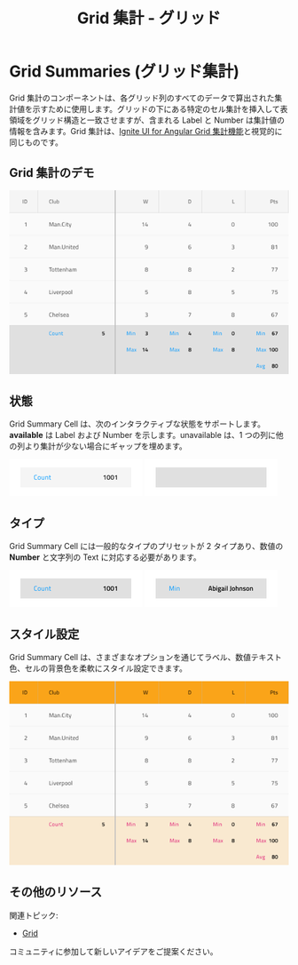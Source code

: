 ﻿---
title: Grid 集計 - グリッド
_description: Grid 集計は、すべてのデータで算出した集計値を各 Grid 列に示します。
_keywords: デザイン システム, デザイン システム UX, UI キット, Sketch, Ignite UI for Angular, Sketch to Angular, Angular, Angular デザイン システム, Sketch からコードをエクスポート, Angular 用のデザイン キット, Sketch HTML, Sketch to HTML, Sketch UI キット
_language: ja
---

# Grid Summaries (グリッド集計)

Grid 集計のコンポーネントは、各グリッド列のすべてのデータで算出された集計値を示すために使用します。グリッドの下にある特定のセル集計を挿入して表領域をグリッド構造と一致させますが、含まれる Label と Number は集計値の情報を含みます。Grid 集計は、[Ignite UI for Angular Grid 集計機能](https://jp.infragistics.com/products/ignite-ui-angular/angular/components/grid/summaries.html)と視覚的に同じものです。

## Grid 集計のデモ

<img class="responsive-img" src="../images/grid_summaries_demo.png" srcset="../images/grid_summaries_demo@2x.png 2x" />

## 状態

Grid Summary Cell は、次のインタラクティブな状態をサポートします。**available** は Label および Number を示します。unavailable は、1 つの列に他の列より集計が少ない場合にギャップを埋めます。

<img class="responsive-img" src="../images/grid_cell_summary_active.png" srcset="../images/grid_cell_summary_active@2x.png 2x" />
<img class="responsive-img" src="../images/grid_cell_summary_unavailable.png" srcset="../images/grid_cell_summary_unavailable@2x.png 2x" />

## タイプ

Grid Summary Cell には一般的なタイプのプリセットが 2 タイプあり、数値の **Number** と文字列の Text に対応する必要があります。

<img class="responsive-img" src="../images/grid_cell_summary_number.png" srcset="../images/grid_cell_summary_number@2x.png 2x" />
<img class="responsive-img" src="../images/grid_cell_summary_text.png" srcset="../images/grid_cell_summary_text@2x.png 2x" />

## スタイル設定

Grid Summary Cell は、さまざまなオプションを通じてラベル、数値テキスト色、セルの背景色を柔軟にスタイル設定できます。

<img class="responsive-img" src="../images/grid_summaries_styling.png" srcset="../images/grid_summaries_styling@2x.png 2x" />

## その他のリソース

関連トピック:

- [Grid](grid.md)
  <div class="divider--half"></div>

コミュニティに参加して新しいアイデアをご提案ください。

